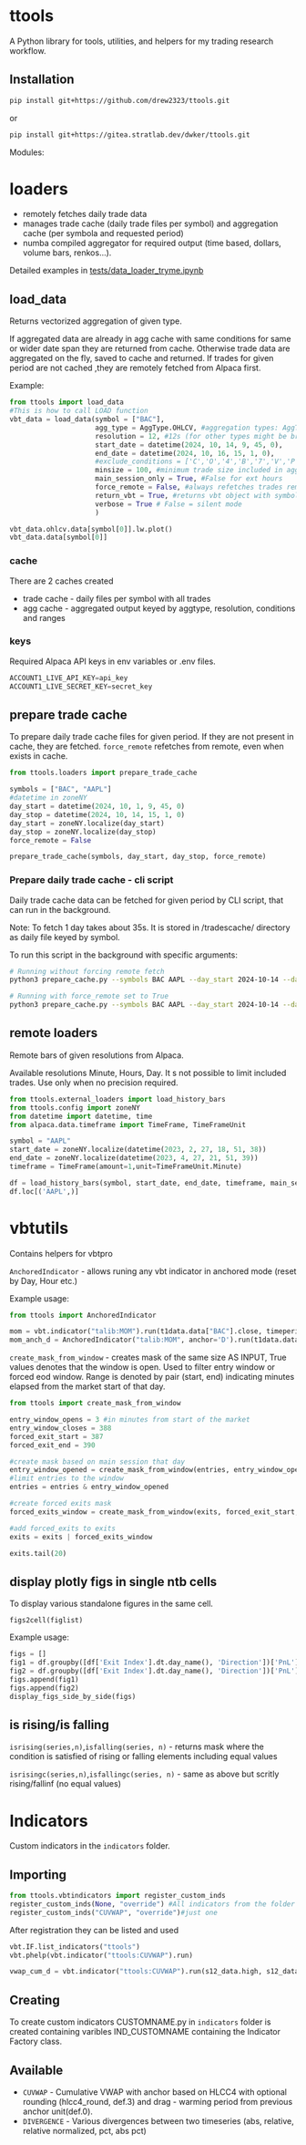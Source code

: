 # ttools
A Python library for tools, utilities, and helpers for my trading research workflow.

## Installation

```bash
pip install git+https://github.com/drew2323/ttools.git
```
or
```bash
pip install git+https://gitea.stratlab.dev/dwker/ttools.git
```
Modules:
# loaders

- remotely fetches daily trade data
- manages trade cache (daily trade files per symbol) and aggregation cache (per symbola and requested period)
- numba compiled aggregator for required output (time based, dollars, volume bars, renkos...).

Detailed examples in [tests/data_loader_tryme.ipynb](tests/data_loader_tryme.ipynb)

## load_data
Returns vectorized aggregation of given type.

If aggregated data are already in agg cache with same conditions for same or wider date span they are returned from cache.
Otherwise trade data are aggregated on the fly, saved to cache and returned.
If trades for given period are not cached ,they are remotely fetched from Alpaca first.

Example:

```python
from ttools import load_data
#This is how to call LOAD function
vbt_data = load_data(symbol = ["BAC"],
                     agg_type = AggType.OHLCV, #aggregation types: AggType.OHLCV_VOL, AggType.OHLCV_DOL, AggType.OHLCV_RENKO,
                     resolution = 12, #12s (for other types might be bricksize etc.)
                     start_date = datetime(2024, 10, 14, 9, 45, 0),
                     end_date = datetime(2024, 10, 16, 15, 1, 0),
                     #exclude_conditions = ['C','O','4','B','7','V','P','W','U','Z','F','9','M','6'],
                     minsize = 100, #minimum trade size included in aggregation
                     main_session_only = True, #False for ext hours
                     force_remote = False, #always refetches trades remotely
                     return_vbt = True, #returns vbt object with symbols as columns, otherwise dict keyed by symbols with pd.DataFrame
                     verbose = True # False = silent mode
                     )

vbt_data.ohlcv.data[symbol[0]].lw.plot()
vbt_data.data[symbol[0]]
```

### cache
There are 2 caches created
- trade cache - daily files per symbol with all trades
- agg cache - aggregated output keyed by aggtype, resolution, conditions and ranges

### keys
Required Alpaca API keys in env variables or .env files.
```python
ACCOUNT1_LIVE_API_KEY=api_key
ACCOUNT1_LIVE_SECRET_KEY=secret_key
```

## prepare trade cache

To prepare daily trade cache files for given period.
If they are not present in cache, they are fetched.
`force_remote` refetches from remote, even when exists in cache.

```python
from ttools.loaders import prepare_trade_cache

symbols = ["BAC", "AAPL"]
#datetime in zoneNY 
day_start = datetime(2024, 10, 1, 9, 45, 0)
day_stop = datetime(2024, 10, 14, 15, 1, 0)
day_start = zoneNY.localize(day_start)
day_stop = zoneNY.localize(day_stop)
force_remote = False

prepare_trade_cache(symbols, day_start, day_stop, force_remote)
```

### Prepare daily trade cache - cli script

Daily trade cache data can be fetched for given period by CLI script, that can run in the background.

Note: To fetch 1 day takes about 35s. It is stored in /tradescache/ directory as daily file keyed by symbol.

To run this script in the background with specific arguments:

```bash
# Running without forcing remote fetch
python3 prepare_cache.py --symbols BAC AAPL --day_start 2024-10-14 --day_stop 2024-10-18 &

# Running with force_remote set to True
python3 prepare_cache.py --symbols BAC AAPL --day_start 2024-10-14 --day_stop 2024-10-18 --force_remote &

```

## remote loaders

Remote bars of given resolutions from Alpaca.

Available resolutions Minute, Hours, Day. It s not possible to limit included trades.
Use only when no precision required.

```python
from ttools.external_loaders import load_history_bars
from ttools.config import zoneNY
from datetime import datetime, time
from alpaca.data.timeframe import TimeFrame, TimeFrameUnit

symbol = "AAPL"
start_date = zoneNY.localize(datetime(2023, 2, 27, 18, 51, 38))
end_date = zoneNY.localize(datetime(2023, 4, 27, 21, 51, 39))
timeframe = TimeFrame(amount=1,unit=TimeFrameUnit.Minute)

df = load_history_bars(symbol, start_date, end_date, timeframe, main_session_only=True)
df.loc[('AAPL',)]
```

# vbtutils

Contains helpers for vbtpro

`AnchoredIndicator` - allows runing any vbt indicator in anchored mode (reset by Day, Hour etc.)

Example usage:
```python
from ttools import AnchoredIndicator

mom = vbt.indicator("talib:MOM").run(t1data.data["BAC"].close, timeperiod=10, skipna=True) #standard indicator
mom_anch_d = AnchoredIndicator("talib:MOM", anchor='D').run(t1data.data["BAC"].close, timeperiod=10, skipna=True) #anchored to D
```

`create_mask_from_window` - creates mask of the same size AS INPUT, True values denotes that the window is open. Used to filter entry window or forced eod window. Range is denoted by pair (start, end) indicating minutes elapsed from the market start of that day.

```python
from ttools import create_mask_from_window

entry_window_opens = 3 #in minutes from start of the market
entry_window_closes = 388
forced_exit_start = 387
forced_exit_end = 390

#create mask based on main session that day
entry_window_opened = create_mask_from_window(entries, entry_window_opens, entry_window_closes)
#limit entries to the window
entries = entries & entry_window_opened

#create forced exits mask
forced_exits_window = create_mask_from_window(exits, forced_exit_start, forced_exit_end)

#add forced_exits to exits
exits = exits | forced_exits_window

exits.tail(20)
```
## display plotly figs in single ntb cells

To display various standalone figures in the same cell.

`figs2cell(figlist)`

Example usage:

```python
figs = []
fig1 = df.groupby([df['Exit Index'].dt.day_name(), 'Direction'])['PnL'].sum().unstack().vbt.barplot()
fig2 = df.groupby([df['Exit Index'].dt.day_name(), 'Direction'])['PnL'].sum().unstack().vbt.barplot()
figs.append(fig1)
figs.append(fig2)
display_figs_side_by_side(figs)
```

## is rising/is falling
`isrising(series,n)`,`isfalling(series, n)` - returns mask where the condition is satisfied of rising or falling elements including equal values

`isrisingc(series,n)`,`isfallingc(series, n)`  - same as above but scritly rising/fallinf (no equal values)
# Indicators

Custom indicators in the `indicators` folder.

## Importing
```python
from ttools.vbtindicators import register_custom_inds
register_custom_inds(None, "override") #All indicators from the folder are automatically imported and registered.
register_custom_inds("CUVWAP", "override")#just one
```

After registration they can be listed and used
```python
vbt.IF.list_indicators("ttools")
vbt.phelp(vbt.indicator("ttools:CUVWAP").run)

vwap_cum_d = vbt.indicator("ttools:CUVWAP").run(s12_data.high, s12_data.low, s12_data.close, s12_data.volume, anchor=vbt.Default(value="D"), drag=vbt.Default(value=50), hide_default=True)
```
## Creating

To create custom indicators CUSTOMNAME.py in `indicators` folder is created containing varibles IND_CUSTOMNAME containing the Indicator Factory class.

## Available

- `CUVWAP` - Cumulative VWAP with anchor based on HLCC4 with optional rounding (hlcc4_round, def.3) and drag - warming period from previous anchor unit(def.0).
- `DIVERGENCE` - Various divergences between two timeseries (abs, relative, relative normalized, pct, abs pct)
